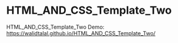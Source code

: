 # HTML_AND_CSS_Template_Two
HTML_AND_CSS_Template_Two
Demo:
https://walidtalal.github.io/HTML_AND_CSS_Template_Two/
